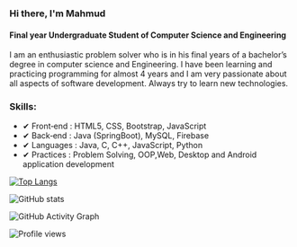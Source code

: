 ### Hi there, I'm Mahmud
#### Final year Undergraduate Student of Computer Science and Engineering


I am an enthusiastic problem solver who is in his final years of a bachelor’s degree in computer science and Engineering. I have been learning and practicing  programming for almost 4 years  and I am very passionate about all aspects of software development. Always try to learn new technologies.

### Skills: 

   - ✔ Front‐end    :  HTML5, CSS, Bootstrap, JavaScript
   - ✔ Back‐end     :  Java (SpringBoot),  MySQL, Firebase
   - ✔ Languages  :   Java, C, C++,  JavaScript, Python
   - ✔ Practices     :  Problem Solving, OOP,Web, Desktop and Android application development




[![Top Langs](https://github-readme-stats.vercel.app/api/top-langs/?username=MuhtasimMahmud)](https://github.com/anuraghazra/github-readme-stats)      

![GitHub stats](https://github-readme-stats.vercel.app/api?username=MuhtasimMahmud&show_icons=true)  

![GitHub Activity Graph](https://activity-graph.herokuapp.com/graph?username=MuhtasimMahmud)  

![Profile views](https://gpvc.arturio.dev/muhtasimmahmud)  

